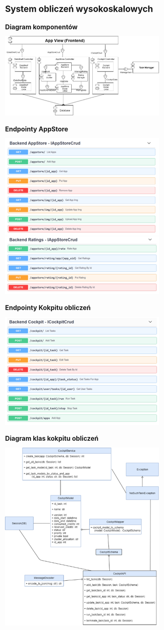 # System obliczeń wysokoskalowych

## Diagram komponentów

![](diagrams/DIAGRAM_KOMPONENTOW.png)

## Endpointy AppStore
![](diagrams/endpointy_appstore_3.png)
![](diagrams/endpointy_appstore_rating_3.png)

## Endpointy Kokpitu obliczeń
![](diagrams/endpointy_cockpit_3.png)

## Diagram klas kokpitu obliczeń
![](diagrams/diagram_klas.png)
